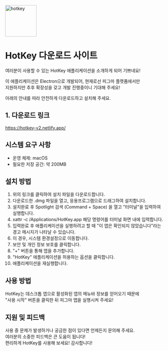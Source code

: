 <img src="https://github.com/user-attachments/assets/01631c07-fcb8-437c-b2e0-86bfaa7198cf" alt="hotkey" width="100" />

# HotKey 다운로드 사이트

여러분이 사용할 수 있는 HotKey 애플리케이션을 소개하게 되어 기쁘네요! <br>

이 애플리케이션은 Electron으로 개발되어, 현재로선 피그마 플랫폼에서만 <br>
지원하지만 추후 확장성을 갖고 개발 진행중이니 기대해 주세요!<br>

아래의 안내를 따라 안전하게 다운로드하고 설치해 주세요.

## 1. 다운로드 링크

https://hotkey-v2.netlify.app/

## 시스템 요구 사항

- 운영 체제: macOS
- 필요한 저장 공간: 약 200MB

## 설치 방법

1. 위의 링크를 클릭하여 설치 파일을 다운로드합니다.
2. 다운로드한 .dmg 파일을 열고, 응용프로그램으로 드래그하여 설치합니다.
3. 설치완료 후 Spotlight 검색 (Command + Space) 을 열고 "터미널"을 입력하여 실행합니다.
4. xattr -c /Applications/HotKey.app 해당 명령어를 터미널 화면 내에 입력합니다.
5. 입력완료 후 애플리케이션을 실행하려고 할 때 "이 앱은 확인되지 않았습니다"라는 경고 메시지가 나타날 수 있습니다.
6. 이 경우, 시스템 환경설정으로 이동합니다.
7. 보안 및 개인 정보 보호를 클릭합니다.
8. "+" 버튼을 통해 앱을 추가합니다.
9. "HotKey" 애플리케이션을 허용하는 옵션을 클릭합니다.
10. 애플리케이션을 재실행합니다.

## 사용 방법

HotKey는 데스크톱 앱으로 활성화된 앱의 메뉴바 정보를 얻어오기 때문에 <br>
"사용 시작" 버튼을 클릭한 뒤 피그마 앱을 실행시켜 주세요!

## 지원 및 피드백

사용 중 문제가 발생하거나 궁금한 점이 있다면 언제든지 문의해 주세요. <br>
여러분의 소중한 피드백은 큰 도움이 됩니다! <br>
편리하게 HotKey를 사용해 보세요! 감사합니다!
